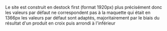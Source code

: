 Le site est construit en destock first (format 1920px) plus précisément
donc les valeurs par défaut ne correspondent pas à la maquette qui était en 1366px
les valeurs par défaut sont adaptés, majoritairement par le biais du résultat d'un produit en croix puis arrondi à l'inférieur